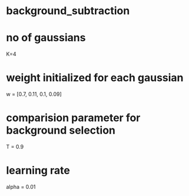 # background_subtraction

# no of gaussians
K=4 

# weight initialized for each gaussian
w = [0.7, 0.11, 0.1, 0.09] 

# comparision parameter for background selection
T = 0.9 

# learning rate
alpha = 0.01 


